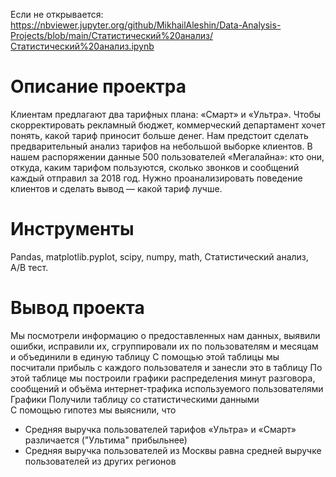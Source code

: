 Если не открывается: https://nbviewer.jupyter.org/github/MikhailAleshin/Data-Analysis-Projects/blob/main/Статистический%20анализ/Статистический%20анализ.ipynb
# Описание проектра
Клиентам предлагают два тарифных плана: «Смарт» и «Ультра». Чтобы скорректировать рекламный бюджет, коммерческий департамент хочет понять, какой тариф приносит больше денег.
Нам предстоит сделать предварительный анализ тарифов на небольшой выборке клиентов. В нашем распоряжении данные 500 пользователей «Мегалайна»: кто они, откуда, каким тарифом 
пользуются, сколько звонков и сообщений каждый отправил за 2018 год. Нужно проанализировать поведение клиентов и сделать вывод — какой тариф лучше.
# Инструменты
Pandas, matplotlib.pyplot, scipy, numpy, math, Статистический анализ, A/B тест.

# Вывод проекта
Мы посмотрели информацию о предоставленных нам данных, выявили ошибки, исправили их, сгруппировали их по пользователям и месяцам и объединили в единую таблицу 
С помощью этой таблицы мы посчитали прибыль с каждого пользователя и занесли это в таблицу 
По этой таблице мы построили графики распределения минут разговора, сообщений и объёма интернет-трафика используемого пользователями Графики Получили таблицу со статистическими данными  
С помощью гипотез мы выяснили, что
- Средняя выручка пользователей тарифов «Ультра» и «Смарт» различается ("Ультима" прибыльнее)
- Средняя выручка пользователей из Москвы равна средней выручке пользователей из других регионов
